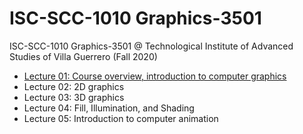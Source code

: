 # ISC-SCC-1010 Graphics-3501

ISC-SCC-1010 Graphics-3501 @ Technological Institute of Advanced Studies of Villa Guerrero (Fall 2020)

- [Lecture 01: Course overview, introduction to computer graphics](https://github.com/christiane-millan/ISC-SCC-1010-Graphics-3501-2020B/tree/main/Lecture01)
- Lecture 02: 2D graphics
- Lecture 03: 3D graphics
- Lecture 04: Fill, Illumination, and Shading
- Lecture 05: Introduction to computer animation
